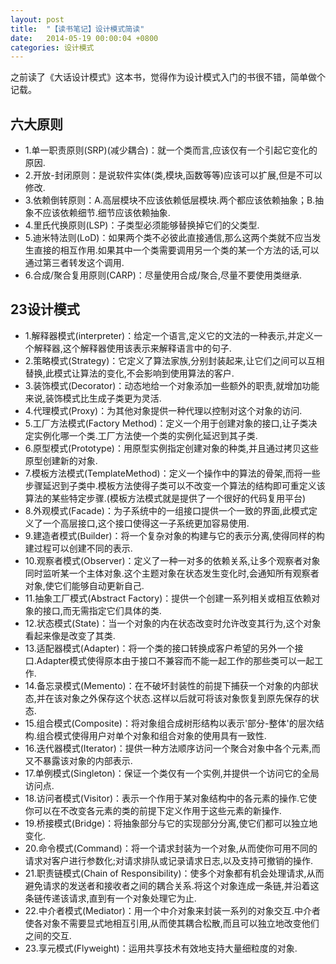 ```yaml
---
layout: post
title:  "【读书笔记】设计模式简读"
date:   2014-05-19 00:00:04 +0800
categories: 设计模式
---
```


之前读了《大话设计模式》这本书，觉得作为设计模式入门的书很不错，简单做个记载。

## 六大原则
* 1.单一职责原则(SRP)(减少耦合)：就一个类而言,应该仅有一个引起它变化的原因.
* 2.开放-封闭原则：是说软件实体(类,模块,函数等等)应该可以扩展,但是不可以修改.
* 3.依赖倒转原则：A.高层模块不应该依赖低层模块.两个都应该依赖抽象；B.抽象不应该依赖细节.细节应该依赖抽象.
* 4.里氏代换原则(LSP)：子类型必须能够替换掉它们的父类型.
* 5.迪米特法则(LoD)：如果两个类不必彼此直接通信,那么这两个类就不应当发生直接的相互作用.如果其中一个类需要调用另一个类的某一个方法的话,可以通过第三者转发这个调用.
* 6.合成/聚合复用原则(CARP)：尽量使用合成/聚合,尽量不要使用类继承.

## 23设计模式
* 1.解释器模式(interpreter)：给定一个语言,定义它的文法的一种表示,并定义一个解释器,这个解释器使用该表示来解释语言中的句子.
* 2.策略模式(Strategy)：它定义了算法家族,分别封装起来,让它们之间可以互相替换,此模式让算法的变化,不会影响到使用算法的客户.
* 3.装饰模式(Decorator)：动态地给一个对象添加一些额外的职责,就增加功能来说,装饰模式比生成子类更为灵活.
* 4.代理模式(Proxy)：为其他对象提供一种代理以控制对这个对象的访问.
* 5.工厂方法模式(Factory Method)：定义一个用于创建对象的接口,让子类决定实例化哪一个类.工厂方法使一个类的实例化延迟到其子类.
* 6.原型模式(Prototype)：用原型实例指定创建对象的种类,并且通过拷贝这些原型创建新的对象.
* 7.模板方法模式(TemplateMethod)：定义一个操作中的算法的骨架,而将一些步骤延迟到子类中.模板方法使得子类可以不改变一个算法的结构即可重定义该算法的某些特定步骤.(模板方法模式就是提供了一个很好的代码复用平台)
* 8.外观模式(Facade)：为子系统中的一组接口提供一个一致的界面,此模式定义了一个高层接口,这个接口使得这一子系统更加容易使用.
* 9.建造者模式(Builder)：将一个复杂对象的构建与它的表示分离,使得同样的构建过程可以创建不同的表示.
* 10.观察者模式(Observer)：定义了一种一对多的依赖关系,让多个观察者对象同时监听某一个主体对象.这个主题对象在状态发生变化时,会通知所有观察者对象,使它们能够自动更新自己.
* 11.抽象工厂模式(Abstract Factory)：提供一个创建一系列相关或相互依赖对象的接口,而无需指定它们具体的类.
* 12.状态模式(State)：当一个对象的内在状态改变时允许改变其行为,这个对象看起来像是改变了其类.
* 13.适配器模式(Adapter)：将一个类的接口转换成客户希望的另外一个接口.Adapter模式使得原本由于接口不兼容而不能一起工作的那些类可以一起工作.
* 14.备忘录模式(Memento)：在不破坏封装性的前提下捕获一个对象的内部状态,并在该对象之外保存这个状态.这样以后就可将该对象恢复到原先保存的状态.
* 15.组合模式(Composite)：将对象组合成树形结构以表示'部分-整体'的层次结构.组合模式使得用户对单个对象和组合对象的使用具有一致性.
* 16.迭代器模式(Iterator)：提供一种方法顺序访问一个聚合对象中各个元素,而又不暴露该对象的内部表示.
* 17.单例模式(Singleton)：保证一个类仅有一个实例,并提供一个访问它的全局访问点.
* 18.访问者模式(Visitor)：表示一个作用于某对象结构中的各元素的操作.它使你可以在不改变各元素的类的前提下定义作用于这些元素的新操作.
* 19.桥接模式(Bridge)：将抽象部分与它的实现部分分离,使它们都可以独立地变化.
* 20.命令模式(Command)：将一个请求封装为一个对象,从而使你可用不同的请求对客户进行参数化;对请求排队或记录请求日志,以及支持可撤销的操作.
* 21.职责链模式(Chain of Responsibility)：使多个对象都有机会处理请求,从而避免请求的发送者和接收者之间的耦合关系.将这个对象连成一条链,并沿着这条链传递该请求,直到有一个对象处理它为止.
* 22.中介者模式(Mediator)：用一个中介对象来封装一系列的对象交互.中介者使各对象不需要显式地相互引用,从而使其耦合松散,而且可以独立地改变他们之间的交互.
* 23.享元模式(Flyweight)：运用共享技术有效地支持大量细粒度的对象.